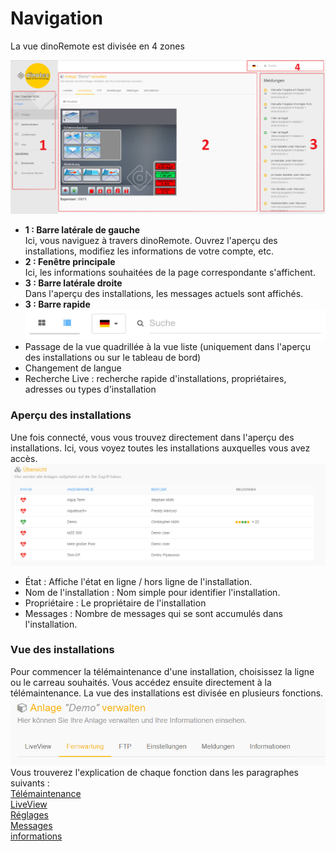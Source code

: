 ﻿# Navigation

La vue dinoRemote est divisée en 4 zones

![image alt text](../assets/overview.png)

+ **1 : Barre latérale de gauche**  
    Ici, vous naviguez à travers dinoRemote. Ouvrez l'aperçu des installations, modifiez les informations de votre compte, etc.
+ **2 : Fenêtre principale**  
    Ici, les informations souhaitées de la page correspondante s'affichent.
+ **3 : Barre latérale droite**  
    Dans l'aperçu des installations, les messages actuels sont affichés.
+ **3 : Barre rapide**   
![image alt text](../assets/navbar.png)
+ Passage de la vue quadrillée à la vue liste (uniquement dans l'aperçu des installations ou sur le tableau de bord)
+ Changement de langue
+ Recherche Live : recherche rapide d'installations, propriétaires, adresses ou types d'installation


### Aperçu des installations ###
Une fois connecté, vous vous trouvez directement dans l'aperçu des installations. Ici, vous voyez toutes les installations auxquelles vous avez accès.
![image alt text](../assets/systems.png)

+ État  :        Affiche l'état en ligne / hors ligne de l'installation.
+ Nom de l'installation :    Nom simple pour identifier l'installation.
+ Propriétaire :       Le propriétaire de l'installation
+ Messages :      Nombre de messages qui se sont accumulés dans l'installation.

### Vue des installations ###
Pour commencer la télémaintenance d'une installation, choisissez la ligne ou le carreau souhaités. Vous accédez ensuite directement à la télémaintenance.
La vue des installations est divisée en plusieurs fonctions.
![image alt text](../assets/system.png)
Vous trouverez l'explication de chaque fonction dans les paragraphes suivants :  
[Télémaintenance](fr-fr/vnc)  
[LiveView](fr-fr/liveview)  
[Réglages](fr-fr/settings)  
[Messages](fr-fr/email)  
[informations](fr-fr/info)  






